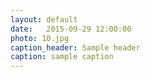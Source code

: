 ```yaml
---
layout: default
date:   2015-09-29 12:00:00
photo: 10.jpg
caption_header: Sample header
caption: sample caption
---
```

